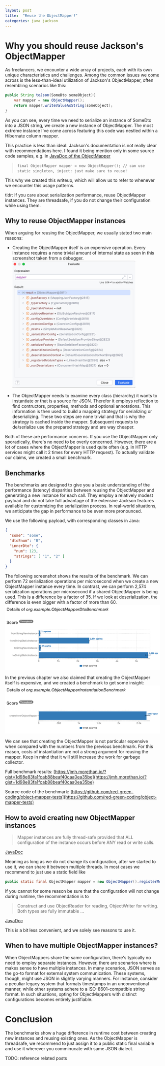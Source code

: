 ```yaml
---
layout: post
title:  "Reuse the ObjectMapper!"
categories: java jackson
---
```

# Why you should reuse Jackson's ObjectMapper

As freelancers, we encounter a wide array of projects, each with its own unique characteristics and challenges.
Among the common issues we come across is the less-than-ideal utilization of Jackson's ObjectMapper, often resembling scenarios like this:

```java
public String toJson(SomeDto someObject){
    var mapper = new ObjectMapper();
    return mapper.writeValueAsString(someObject);
}
```

As you can see, every time we need to serialize an instance of SomeDto into a JSON string, we create a new instance of ObjectMapper.
The most extreme instance I've come across featuring this code was nestled within a Hibernate column mapper.

This practice is less than ideal.
Jackson's documentation is not really clear with recommendations here.
I found it being mention only in some source code samples, e.g. in [JavaDoc of the ObjectMapper](https://fasterxml.github.io/jackson-databind/javadoc/2.7/com/fasterxml/jackson/databind/ObjectMapper.html)

> `final ObjectMapper mapper = new ObjectMapper(); // can use static singleton, inject: just make sure to reuse!`

This why we created this writeup, which will allow us to refer to whenever we encounter this usage patterns.

tldr: If you care about serialization performance, reuse ObjectMapper instances.
They are threadsafe, if you do not change their configuration while using them.

## Why to reuse ObjectMapper instances
When arguing for reusing the ObjectMapper, we usually stated two main reasons:

- Creating the ObjectMapper itself is an expensive operation.
  Every instance requires a none trivial amount of internal state as seen in this screenshot taken from a debugger.
  <img src="/assets/reuse-object-mapper/object-mapper-memory.png" alt="object mapper inernal state" width="400"/>

- The ObjectMapper needs to examine every class (hierarchy) it wants to instantiate or that is a source for JSON.
  Therefor it employs reflection to find contructors, properties, methods and optional annotations.
  This information is then used to build a mapping strategy for serializing or deserializing.
  These two steps are none trivial and that is why the strategy is cached inside the mapper.
  Subsequent requests to de/serialize use the prepared strategy and are way cheaper.

Both of these are performance concerns.
If you use the ObjectMapper only sporadically, there's no need to be overly concerned.
However, there are a lot of cases where the ObjectMapper is used quite often (e.g. in HTTP services might call it 2 times for every HTTP request).
To actually validate our claims, we created a small benchmark.

## Benchmarks
The benchmarks are designed to give you a basic understanding of the performance (latency) disparities between reusing the ObjectMapper and generating a new instance for each call.
They employ a relatively modest payload and do not take full advantage of the extensive Jackson features available for customizing the serialization process.
In real-world situations, we anticipate the gap in performance to be even more pronounced.

We use the following payload, with corresponding classes in Java:
```json
{
  "some": "some",
  "dtoEnum": "B",
  "innerDto": {
    "num": 123,
    "strings": [ "1", "2" ]
  }
}
```

The following screenshot shows the results of the benchmark.
We can perform 72 serialization operations per microsecond when we create a new ObjectMapper instance every time.
In contrast, we can perform 2,574 serialization operations per microsecond if a shared ObjectMapper is being used.
This is a difference by a factor of 35.
If we look at deserialization, the difference is even bigger with a factor of more than 60.
![img.png](/assets/reuse-object-mapper/benchmark.png)

In the previous chapter we also claimed that creating the ObjectMapper itself is expensive, and we created a benchmark to get some insight:
![img.png](/assets/reuse-object-mapper/benchmark_create_objectmapper.png)

We can see that creating the ObjectMapper is not particular expensive when compared with the numbers from the previous benchmark.
For this reason, costs of instantiation are not a strong argument for reusing the mapper.
Keep in mind that it will still increase the work for garbage collector.


Full benchmark results: [https://jmh.morethan.io/?gist=1d98e83fa1fcab88beaf40caa0ea35be](https://jmh.morethan.io/?gist=1d98e83fa1fcab88beaf40caa0ea35be)

Source code of the benchmark: [https://github.com/red-green-coding/object-mapper-tests](https://github.com/red-green-coding/object-mapper-tests)


## How to avoid creating new ObjectMapper instances

> Mapper instances are fully thread-safe provided that ALL configuration of the instance occurs before ANY read or write calls.

[JavaDoc](https://fasterxml.github.io/jackson-databind/javadoc/2.7/com/fasterxml/jackson/databind/ObjectMapper.html)

Meaning as long as we do not change its configuration, after we started to use it, we can share it between multiple threads.
In most cases we recommend to just use a static field like

```java
public static final ObjectMapper mapper = new ObjectMapper().registerModule(new ParameterNamesModule());
```

If you cannot for some reason be sure that the configuration will not change during runtime, the recommendation is to
> Construct and use ObjectReader for reading, ObjectWriter for writing. Both types are fully immutable ...

[JavaDoc](https://fasterxml.github.io/jackson-databind/javadoc/2.7/com/fasterxml/jackson/databind/ObjectMapper.html)

This is a bit less convenient, and we solely see reasons to use it.

## When to have multiple ObjectMapper instances?
When ObjectMappers share the same configuration, there's typically no need to employ separate instances.
However, there are scenarios where is makes sense to have multiple instances.
In many scenarios, JSON serves as the go-to format for external system communication.
These systems, though, might use JSON in slightly varying manners.
For instance, consider a peculiar legacy system that formats timestamps in an unconventional manner, while other systems adhere to a ISO-8601-compatible string format.
In such situations, opting for ObjectMappers with distinct configurations becomes entirely justifiable.

# Conclusion
The benchmarks show a huge difference in runtime cost between creating new instances and reusing existing ones.
As the ObjectMapper is threadsafe, we recommend to just assign it to a public static final variable and use it wherever you comminucate with same JSON dialect.

TODO: reference related posts